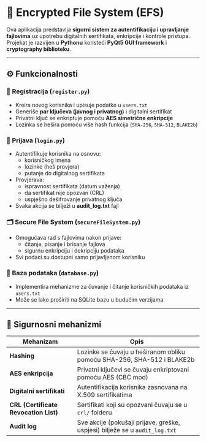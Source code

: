 # 🔐 Encrypted File System (EFS)

Ova aplikacija predstavlja **sigurni sistem za autentifikaciju i upravljanje fajlovima** uz upotrebu digitalnih sertifikata, enkripcije i kontrole pristupa. Projekat je razvijen u **Pythonu** koristeći **PyQt5 GUI framework** i **cryptography biblioteku**.


---

## ⚙️ Funkcionalnosti

### 🧾 Registracija (`register.py`)
- Kreira novog korisnika i upisuje podatke u `users.txt`
- Generiše **par ključeva (javnog i privatnog)** i digitalni sertifikat
- Privatni ključ se enkriptuje pomoću **AES simetrične enkripcije**
- Lozinka se hešira pomoću više hash funkcija (`SHA-256`, `SHA-512`, `BLAKE2b`)

### 🔑 Prijava (`login.py`)
- Autentifikuje korisnika na osnovu:
  - korisničkog imena
  - lozinke (heš provjera)
  - putanje do digitalnog sertifikata
- Provjerava:
  - ispravnost sertifikata (datum važenja)
  - da sertifikat nije opozvan (CRL)
  - uspješno dešifrovanje privatnog ključa
- Svaka akcija se bilježi u **audit_log.txt** fajl

### 🗂️ Secure File System (`secureFileSystem.py`)
- Omogućava rad s fajlovima nakon prijave:
  - čitanje, pisanje i brisanje fajlova
  - sigurnu enkripciju i dekripciju podataka
- Svi podaci su dostupni samo prijavljenom korisniku

### 💾 Baza podataka (`database.py`)
- Implementira mehanizme za čuvanje i čitanje korisničkih podataka iz `users.txt`
- Može se lako proširiti na SQLite bazu u budućim verzijama

---

## 🧠 Sigurnosni mehanizmi

| Mehanizam | Opis |
|------------|------|
| **Hashing** | Lozinke se čuvaju u heširanom obliku pomoću SHA-256, SHA-512 i BLAKE2b |
| **AES enkripcija** | Privatni ključevi se čuvaju enkriptovani pomoću AES (CBC mod) |
| **Digitalni sertifikati** | Autentifikacija korisnika zasnovana na X.509 sertifikatima |
| **CRL (Certificate Revocation List)** | Sertifikati koji su opozvani čuvaju se u `crl/` folderu |
| **Audit log** | Sve akcije (pokušaji prijave, greške, uspjesi) bilježe se u `audit_log.txt` |




